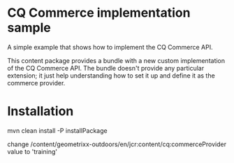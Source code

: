 CQ Commerce implementation sample
=======================

A simple example that shows how to implement the CQ Commerce API.

This content package provides a bundle with a new custom implementation of the CQ Commerce API.
The bundle doesn't provide any particular extension; it just help understanding how to set it up and define it as the commerce provider.

Installation
===========

mvn clean install -P installPackage

change /content/geometrixx-outdoors/en/jcr:content/cq:commerceProvider value to 'training'
